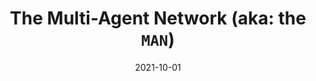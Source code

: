 ---
layout: page

title: "The Multi-Agent Network (aka: the <code>MAN</code>)"

hidden: true
redirect: https://github.com/Limboid/the-fertile-crescent
category: [ai]
importance: 4

date: 2021-10-01 #  YYYY-MM-DD, must be specified
start: 2021-10-01
end:
display_date: # used instead of `date` or date range

img:
github: Limboid/the-fertile-crescent # uname/repo, don't include the prefix `https://github.com/`

description: Active project to cultivate and ecosystem human-level artificial intelligence
bullet_points: | # at least two bullet points
  - Computatrum: an AI agent that interacts with a computer using standard peripherals (keyboard, mouse, display, etc.) \gh{Limboid/computatrum}\gh{Limboid/computer-env}
  - The Multi-Agent Network (MAN): a modular developer-oriented framework for integrating pretrained and learning agents <i class="fa-brands fa-github"></i> [Limboid/man](https://github.com/Limboid/man)
  - `TensorCode`: Python library for intelligent run-time code analysis and code-gen using deep learning <i class="fa-brands fa-github"></i> [Limboid/tensorcode](https://github.com/Limboid/tensorcode) <i class="fa-brands fa-github"></i> [Limboid/deep-tree](https://github.com/Limboid/deep-tree)
  - `Unsupervised`: keras look-alike for modular unsupervised deep learning <i class="fa-brands fa-github"></i> [Limboid/unsupervised](https://github.com/Limboid/unsupervised)
  - `node-tree`: generative design library for synthesizing animations, web content, and task-labeled environment interactions <i class="fa-brands fa-github"></i> [Limboid/node-tree](https://github.com/Limboid/node-tree) 
  - and many more repo's
---